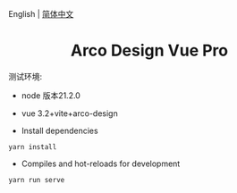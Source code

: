 English | [简体中文](./README.zh-CN.md)

<h1 align="center">Arco Design Vue Pro</h1>

测试环境:
 - node 版本21.2.0
 - vue 3.2+vite+arco-design

 - Install dependencies
```
yarn install
```

- Compiles and hot-reloads for development
```
yarn run serve

